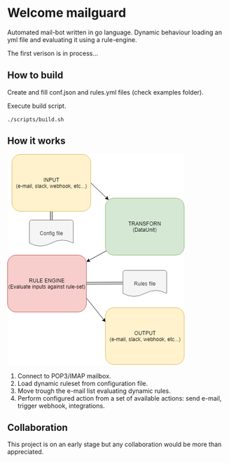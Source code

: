# Welcome mailguard

Automated mail-bot written in go language.  Dynamic behaviour loading an yml file and evaluating it using a rule-engine.

The first verison is in process...


## How to build

Create and fill conf.json and rules.yml files (check examples folder).

Execute build script.

    ./scripts/build.sh


## How it works

![High level diagram](https://github.com/IberLabs/mailguard/blob/master/doc/mailguard.png?raw=true)

1. Connect to POP3/IMAP mailbox.
2. Load dynamic ruleset from configuration file.
3. Move trough the e-mail list evaluating dynamic rules.
4. Perform configured action from a set of available actions: send e-mail, trigger webhook, integrations.


## Collaboration

This project is on an early stage but any collaboration would be more than appreciated.